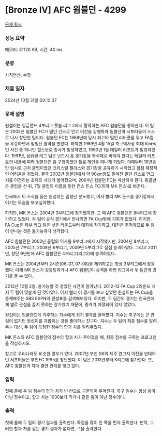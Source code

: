 # [Bronze IV] AFC 윔블던 - 4299 

[문제 링크](https://www.acmicpc.net/problem/4299) 

### 성능 요약

메모리: 31120 KB, 시간: 40 ms

### 분류

사칙연산, 수학

### 제출 일자

2024년 10월 31일 09:10:37

### 문제 설명

<p>원섭이는 잉글랜드 4부리그 풋볼 리그 2에서 활약하는 AFC 윔블던을 좋아한다. 이 팀은 2002년 윔블던 FC가 밀턴 킨스로 연고 이전을 감행하자 윔블던의 서포터들이 스스로 나서 창단한 팀이다. 윔블던 FC는 1988년에 당시 최고의 팀인 리버풀을 꺾고 FA컵을 우승하면서 엄청난 활약을 했었다. 하지만 1989년 4월 15일 축구역사상 최대 비극적인 사건 중 하나인 힐스보로 참사가 발생하였고, 1990년 1월 테일러 리포트가 발표되었다. 1991년, 상위권 리그 팀은 반드시 홈 경기장을 좌석제로 바꿔야 한다는 테일러 리포트의 내용에 따라 윔블던은 홈 구장이었던 플로 레인을 떠나게 되었다. 이때부터 10년동안 임시로 근처 클럽이었던 크리스털 팰리스와 경기장을 공유하기 시작했고 점점 재정적인 어려움을 겪었다. 결국 2002년 윔블던에서 약 90km정도 떨어진 밀턴 킨스로 연고지를 이전하는 초유의 사태가 벌어졌으며, 2004년 윔블던 FC는 파산하게 된다. 윙클만은 클럽을 산 뒤, 7월 클럽의 이름을 밀턴 킨스 돈스 FC(이하 MK 돈스)로 바꾼다.</p>

<p>한국에서 이 소식을 들은 원섭이는 엄청난 분노했고, 어서 빨리 MK 돈스를 경기장에서 이기는 모습을 보고싶어했다.</p>

<p>하지만, MK 돈스는 2004년 3부리그에 참가했지만, 그 때 AFC 윔블던은 8부리그에 참가하고 있었다. 두 팀이 공식 경기에서 만나려면 FA Cup밖에 기회가 없었다. 하지만, FA Cup은 하부 리그 팀은 낮은 라운드부터 대회에 참가하고, 대진은 추첨이므로 두 팀이 만나는 것은 불가능하다 생각했다.</p>

<p>AFC 윔블던은 2002년 클럽의 역사를 9부리그에서 시작했지만, 2004년 8부리그, 2005년 7부리그, 2008년 6부리그, 2009년 5부리그로 점점 승격하였다. 그리고 2011년, 창단 9년만에 AFC 윔블던은 4부리그(리그2)에 승격하였다.</p>

<p>MK 돈스는 2004년부터 2시즌(06-07, 07-08)을 제외하고는 항상 3부리그에서 활동했다. 이제 MK 돈스가 강등당하거나 AFC 윔블던이 승격을 하면 리그에서 두 팀간의 경기를 볼 수 있다.</p>

<p>2012년 12월 2일. 불가능할 것 같았던 사건이 일어났다. 2012-13 FA Cup 2라운드 에서 두 팀이 맞붙게 된 것이었다. 어서 빨리 이 경기를 보고 싶었던 원섭이는 FA Cup을 중계해주는 SBS ESPN의 편성표를 검색해보았다. 하지만, 두 팀간의 경기는 한국인에게 별로 관심을 끌지 못하는 경기였기 때문에, 중계가 예정되어 있지 않았다.</p>

<p>원섭이는 잉글랜드에 거주하는 지수에게 경기 결과를 물어봤다. 지수는 축구에는 큰 관심이 없지만 원섭이를 괴롭히는 것을 좋아하는 친구다. 지수는 두 팀의 최종 점수를 알려주는 대신, 두 팀이 득점한 점수의 합과 차를 알려주었다.</p>

<p>MK 돈스와 AFC 윔블던의 점수의 합과 차가 주어졌을 때, 최종 점수를 구하는 프로그램을 작성하시오.</p>

<p>참고로 우리나라도 비슷한 경우가 있다. 2007년 부천 SK의 제주 연고지 이전을 반대하던 서포터들은 부천FC 1995를 창단했다. 이 팀은 2013년부터 K리그에 참가한다. 또, AFC 윔블던과 자매 결연 관계를 맺고 있다.</p>

### 입력 

 <p>첫째 줄에 두 팀 점수의 합과 차가 빈 칸으로 구분되어 주어진다. 축구 점수는 항상 음이 아닌 정수이고, 합과 차는 1000보다 작거나 같은 음이 아닌 정수이다.</p>

### 출력 

 <p>첫째 줄에 두 팀의 경기 결과를 출력한다. 득점을 많이 한 쪽을 먼저 출력한다. 만약, 그러한 합과 차를 갖는 경기 결과가 없다면, -1을 출력한다.</p>

